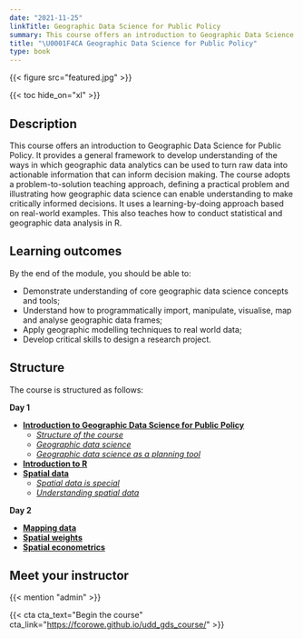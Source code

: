 ```yaml
---
date: "2021-11-25"
linkTitle: Geographic Data Science for Public Policy
summary: This course offers an introduction to Geographic Data Science for Public Policy.
title: "\U0001F4CA Geographic Data Science for Public Policy"
type: book
---
```


{{< figure src="featured.jpg" >}}

{{< toc hide_on="xl" >}}

## Description

This course offers an introduction to Geographic Data Science for Public Policy. It provides a general framework to develop understanding of the ways in which geographic data analytics can be used to turn raw data into actionable information that can inform decision making. The course adopts a problem-to-solution teaching approach, defining a practical problem and illustrating how geographic data science can enable understanding to make critically informed decisions. It uses a learning-by-doing approach based on real-world examples. This also teaches how to conduct statistical and geographic data analysis in R.

## Learning outcomes

By the end of the module, you should be able to:

- Demonstrate understanding of core geographic data science concepts and tools;
- Understand how to programmatically import, manipulate, visualise, map and analyse geographic data frames;
- Apply geographic modelling techniques to real world data;
- Develop critical skills to design a research project.

## Structure

The course is structured as follows:

**Day 1**  

* [**Introduction to Geographic Data Science for Public Policy**](index.html)  
  - [*Structure of the course*](index.html)
  - [*Geographic data science*](01b-gds.html)
  - [*Geographic data science as a planning tool*](01c-gds_as_tool.html)  
* [**Introduction to R**](02-introR.html)
* [**Spatial data**](03a-spatial-data.html)  
  - [*Spatial data is special*](03a-spatial-data.html)
  - [*Understanding spatial data*](03b-spatial-data.html)

**Day 2**  

* [**Mapping data**](01-mapping-data.html)  
* [**Spatial weights**](02-spatial_weights.html)  
* [**Spatial econometrics**](03-spatial_econometrics.html)  

## Meet your instructor

{{< mention "admin" >}}

{{< cta cta_text="Begin the course" cta_link="https://fcorowe.github.io/udd_gds_course/" >}}
